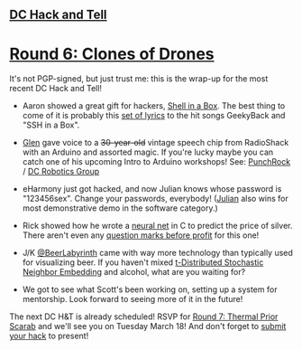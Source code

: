 ## [DC Hack and Tell](http://www.meetup.com/DC-Hack-and-Tell/)

# [Round 6: Clones of Drones](http://www.meetup.com/DC-Hack-and-Tell/events/162719962/)

It's not PGP-signed, but just trust me: this is the wrap-up for the most recent DC Hack and Tell!

 * Aaron showed a great gift for hackers, [Shell in a Box](https://code.google.com/p/shellinabox/). The best thing to come of it is probably this [set of lyrics](http://planspace.org/2014/02/13/official-geekyback-and-ssh-in-a-box-lyrics/) to the hit songs GeekyBack and "SSH in a Box".

 * [Glen](http://gmossy.wordpress.com/) gave voice to a <s>30-year-old</s> vintage speech chip from RadioShack with an Arduino and assorted magic. If you're lucky maybe you can catch one of his upcoming Intro to Arduino workshops! See: [PunchRock](http://www.punchrockdc.com/) / [DC Robotics Group](http://www.meetup.com/DC-Robotics-Group/)

 * eHarmony just got hacked, and now Julian knows whose password is "123456sex". Change your passwords, everybody! ([Julian](http://juliangindi.com/) also wins for most demonstrative demo in the software category.)

 * Rick showed how he wrote a [neural net](http://en.wikipedia.org/wiki/Artificial_neural_network) in C to predict the price of silver. There aren't even any [question marks before profit](http://knowyourmeme.com/memes/profit) for this one!

 * J/K [@BeerLabyrinth](https://twitter.com/BeerLabyrinth) came with way more technology than typically used for visualizing beer. If you haven't mixed [t-Distributed Stochastic Neighbor Embedding](http://homepage.tudelft.nl/19j49/t-SNE.html) and alcohol, what are you waiting for?

 * We got to see what Scott's been working on, setting up a system for mentorship. Look forward to seeing more of it in the future!

The next DC H&T is already scheduled! RSVP for [Round 7: Thermal Prior Scarab](http://www.meetup.com/DC-Hack-and-Tell/events/165875312/) and we'll see you on Tuesday March 18! And don't forget to [submit your hack](http://bit.ly/hackandtelldc7) to present!
